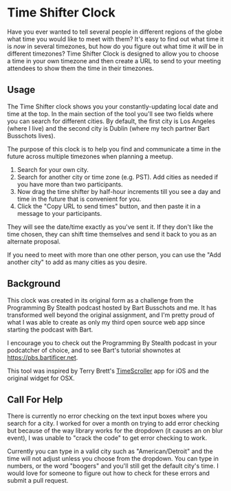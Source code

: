 # Time Shifter Clock

Have you ever wanted to tell several people in different regions of the globe what time you would like to meet with them?  It's easy to find out what time it is _now_ in several timezones, but how do you figure out what time it _will_ be in different timezones?  Time Shifter Clock is designed to allow you to choose a time in your own timezone and then create a URL to send to your meeting attendees to show them the time in their timezones.

## Usage

The Time Shifter clock shows you your constantly-updating local date and time at the top. In the main section of the tool you'll see two fields where you can search for different cities. By default, the first city is Los Angeles (where I live) and the second city is Dublin (where my tech partner Bart Busschots lives).  

The purpose of this clock is to help you find and communicate a time in the future across multiple timezones when planning a meetup.

1. Search for your own city.
2. Search for another city or time zone (e.g. PST). Add cities as needed if you have more than two participants.
3. Now drag the time shifter by half-hour increments till you see a day and time in the future that is convenient for you.
4. Click the "Copy URL to send times" button, and then paste it in a message to your participants.

They will see the date/time exactly as you've sent it. If they don't like the time chosen, they can shift time themselves and send it back to you as an alternate proposal.

If you need to meet with more than one other person, you can use the "Add another city" to add as many cities as you desire.

## Background

This clock was created in its original form as a challenge from the Programming By Stealth podcast hosted by Bart Busschots and me. It has transformed well beyond the original assignment, and I'm pretty proud of what I was able to create as only my third open source web app since starting the podcast with Bart.

I encourage you to check out the Programming By Stealth podcast in your podcatcher of choice, and to see Bart's tutorial shownotes at https://pbs.bartificer.net. 

This tool was inspired by Terry Brett's [TimeScroller](http://timescroller.com/) app for iOS and the original widget for OSX.

## Call For Help

There is currently no error checking on the text input boxes where you search for a city. I worked for over a month on trying to add error checking but because of the way library works for the dropdown (it causes an on blur event), I was unable to "crack the code" to get error checking to work.

Currently you can type in a valid city such as "American/Detroit" and the time will not adjust unless you choose from the dropdown.  You can type in numbers, or the word "boogers" and you'll still get the default city's time.  I would love for someone to figure out how to check for these errors and submit a pull request.


